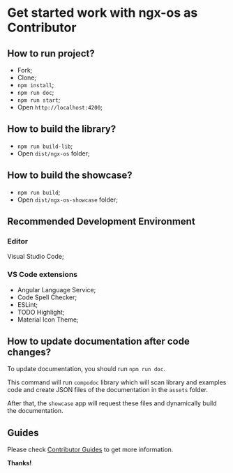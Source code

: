# Get started work with ngx-os as Contributor

## How to run project?

- Fork;
- Clone;
- `npm install`;
- `npm run doc`;
- `npm run start`;
- Open `http://localhost:4200`;

## How to build the library?

- `npm run build-lib`;
- Open `dist/ngx-os` folder;

## How to build the showcase?

- `npm run build`;
- Open `dist/ngx-os-showcase` folder;

## Recommended Development Environment

### Editor

Visual Studio Code;

### VS Code extensions

- Angular Language Service;
- Code Spell Checker;
- ESLint;
- TODO Highlight;
- Material Icon Theme;

## How to update documentation after code changes?

To update documentation, you should run `npm run doc`.

This command will run `compodoc` library which will scan library and examples code
and create JSON files of the documentation in the `assets` folder.

After that, the `showcase` app will request these files and dynamically build the documentation.

## Guides

Please check [Contributor Guides](https://github.com/dreyliky/ngx-os/blob/master/src/docs/contributor)
to get more information.

**Thanks!**
